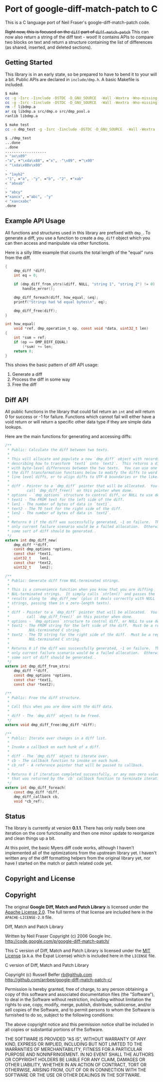 Port of google-diff-match-patch to C
====================================

This is a C language port of Neil Fraser's google-diff-match-patch code.

~~Right now, this is focused on the `diff` part of `diff-match-patch`~~ This can now also return a string of the diff text - woot! It
contains APIs to compare two blocks on text and return a structure
containing the list of differences (as shared, inserted, and deleted
sections).

Getting Started
---------------

This library is in an early state, so be prepared to have to bend it to
your will a bit.  Public APIs are declared in `include/dmp.h`.  A basic
Makefile is included.

```sh
$ make
cc -g -Isrc -Iinclude -DSTDC -D_GNU_SOURCE  -Wall -Wextra -Wno-missing-field-initializers -std=c99 -O2  -fPIC   -c -o src/dmp.o src/dmp.c
cc -g -Isrc -Iinclude -DSTDC -D_GNU_SOURCE  -Wall -Wextra -Wno-missing-field-initializers -std=c99 -O2  -fPIC   -c -o src/dmp_pool.o src/dmp_pool.c
rm -f libdmp.a
ar cq libdmp.a src/dmp.o src/dmp_pool.o
ranlib libdmp.a

$ make test
cc -o dmp_test -g -Isrc -Iinclude -DSTDC -D_GNU_SOURCE  -Wall -Wextra -Wno-missing-field-initializers -std=c99 -O2  -fPIC test/dmp_test.c test/dmp_test_internals.c -L. -ldmp

$ ./dmp_test
...done
..done
...................
> "ax\x09"
-"a", +"\xda\x80", ="x", -"\x09", +"\x00"
< "\xda\x80x\x00"
.
> "1ayb2"
-"1", ="a", -"y", ="b", -"2", +"xab"
< "abxab"
.
> "abcy"
+"xaxcx", ="abc", -"y"
< "xaxcxabc"
.done
```

Example API Usage
-----------------

All functions and structures used in this library are prefixed with
`dmp_`.  To generate a diff, you use a function to create a `dmp_diff`
object which you can then access and manipulate via other functions.

Here is a silly little example that counts the total length of the "equal"
runs from the diff.

```c
{
	dmp_diff *diff;
	int eq = 0;

	if (dmp_diff_from_strs(&diff, NULL, "string 1", "string 2") != 0)
		handle_error();

	dmp_diff_foreach(diff, how_equal, &eq);
	printf("Strings had %d equal bytes\n", eq);

	dmp_diff_free(diff);
}

int how_equal(
	void *ref, dmp_operation_t op, const void *data, uint32_t len)
{
	int *sum = ref;
	if (op == DMP_DIFF_EQUAL)
		(*sum) += len;
	return 0;
}
```

This shows the basic pattern of diff API usage:

1. Generate a diff
2. Process the diff in some way
3. Free the diff

Diff API
--------

All public functions in the library that could fail return an `int` and
will return 0 for success or -1 for failure.  Functions which cannot fail
will either have a void return or will return a specific other data type
if they are simple data lookups.

Here are the main functions for generating and accessing diffs:

```c
/**
 * Public: Calculate the diff between two texts.
 *
 * This will allocate and populate a new `dmp_diff` object with records
 * describing how to transform `text1` into `text2`.  This returns a diff
 * with byte-level differences between the two texts.  You can use one of
 * the diff transformation functions below to modify the diffs to word or
 * line level diffs, or to align diffs to UTF-8 boundaries or the like.
 *
 * diff - Pointer to a `dmp_diff` pointer that will be allocated.  You must
 *        call `dmp_diff_free()` on this pointer when done.
 * options - `dmp_options` structure to control diff, or NULL to use defaults.
 * text1 - The FROM text for the left side of the diff.
 * len1 - The number of bytes of data in `text1`.
 * text2 - The TO text for the right side of the diff.
 * len2 - The number of bytes of data in `text2`.
 *
 * Returns 0 if the diff was successfully generated, -1 on failure.  The
 * only current failure scenario would be a failed allocation.  Otherwise,
 * some sort of diff should be generated..
 */
extern int dmp_diff_new(
	dmp_diff **diff,
	const dmp_options *options,
	const char *text1,
	uint32_t    len1,
	const char *text2,
	uint32_t    len2);

/**
 * Public: Generate diff from NUL-terminated strings.
 *
 * This is a convenience function when you know that you are diffing
 * NUL-terminated strings.  It simply calls `strlen()` and passes the
 * results along to `dmp_diff_new` (plus it deals correctly with NULL
 * strings, passing them in a zero-length texts).
 *
 * diff - Pointer to a `dmp_diff` pointer that will be allocated.  You must
 *        call `dmp_diff_free()` on this pointer when done.
 * options - `dmp_options` structure to control diff, or NULL to use defaults.
 * text1 - The FROM string for the left side of the diff.  Must be a regular
 *         NUL-terminated C string.
 * text2 - The TO string for the right side of the diff.  Must be a regular
 *         NUL-terminated C string.
 *
 * Returns 0 if the diff was successfully generated, -1 on failure.  The
 * only current failure scenario would be a failed allocation.  Otherwise,
 * some sort of diff should be generated..
 */
extern int dmp_diff_from_strs(
	dmp_diff **diff,
	const dmp_options *options,
	const char *text1,
	const char *text2);

/**
 * Public: Free the diff structure.
 *
 * Call this when you are done with the diff data.
 *
 * diff - The `dmp_diff` object to be freed.
 */
extern void dmp_diff_free(dmp_diff *diff);

/**
 * Public: Iterate over changes in a diff list.
 *
 * Invoke a callback on each hunk of a diff.
 *
 * diff - The `dmp_diff` object to iterate over.
 * cb - The callback function to invoke on each hunk.
 * cb_ref - A reference pointer that will be passed to callback.
 *
 * Returns 0 if iteration completed successfully, or any non-zero value
 * that was returned by the `cb` callback function to terminate iteration.
 */
extern int dmp_diff_foreach(
	const dmp_diff *diff,
	dmp_diff_callback cb,
	void *cb_ref);
```

Status
------

The library is currently at version **0.1.1**.  There has only really been
one iteration on the core functionality and then one minor update to
reorganize and clean things up a bit.

At this point, the basic Myers diff code works, although I haven't
implemented all of the optimizations from the upstream library yet.  I
haven't written any of the diff formatting helpers from the original
library yet, nor have I started on the match or patch related code yet.

Copyright and License
---------------------

Copyright
---------

The original **Google Diff, Match and Patch Library** is licensed under
the [Apache License 2.0](http://www.apache.org/licenses/LICENSE-2.0).
The full terms of that license are included here in the
`APACHE-LICENSE-2.0` file.

Diff, Match and Patch Library

  Written by Neil Fraser
  Copyright (c) 2006 Google Inc.
  <http://code.google.com/p/google-diff-match-patch/>

This C version of Diff, Match and Patch Library is licensed under
the [MIT License](http://www.opensource.org/licenses/MIT) (a.k.a.
the Expat License) which is included here in the `LICENSE` file.

C version of Diff, Match and Patch Library

  Copyright (c) Russell Belfer <rb@github.com>
  <http://github.com/arrbee/google-diff-match-patch-c/>

Permission is hereby granted, free of charge, to any person obtaining a copy of this software and associated documentation files (the "Software"), to deal in the Software without restriction, including without limitation the rights to use, copy, modify, merge, publish, distribute, sublicense, and/or sell copies of the Software, and to permit persons to whom the Software is furnished to do so, subject to the following conditions:

The above copyright notice and this permission notice shall be included in all copies or substantial portions of the Software.

THE SOFTWARE IS PROVIDED "AS IS", WITHOUT WARRANTY OF ANY KIND, EXPRESS OR IMPLIED, INCLUDING BUT NOT LIMITED TO THE WARRANTIES OF MERCHANTABILITY, FITNESS FOR A PARTICULAR PURPOSE AND NONINFRINGEMENT. IN NO EVENT SHALL THE AUTHORS OR COPYRIGHT HOLDERS BE LIABLE FOR ANY CLAIM, DAMAGES OR OTHER LIABILITY, WHETHER IN AN ACTION OF CONTRACT, TORT OR OTHERWISE, ARISING FROM, OUT OF OR IN CONNECTION WITH THE SOFTWARE OR THE USE OR OTHER DEALINGS IN THE SOFTWARE.


